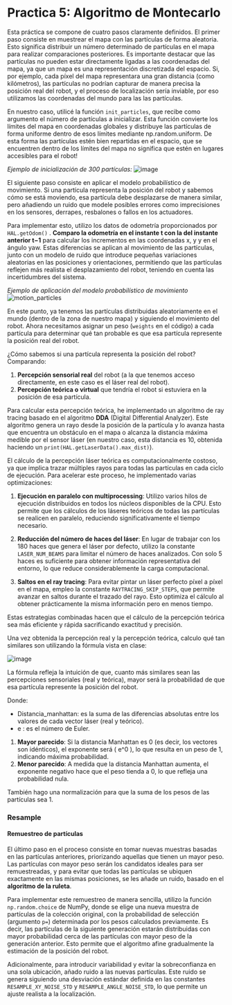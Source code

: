 # Practica 5: Algoritmo de Montecarlo
Esta práctica se compone de cuatro pasos claramente definidos. El primer paso consiste en muestrear el mapa con las partículas de forma aleatoria. Esto significa distribuir un número determinado de partículas en el mapa para realizar comparaciones posteriores. Es importante destacar que las partículas no pueden estar directamente ligadas a las coordenadas del mapa, ya que un mapa es una representación discretizada del espacio. Si, por ejemplo, cada píxel del mapa representara una gran distancia (como kilómetros), las partículas no podrían capturar de manera precisa la posición real del robot, y el proceso de localización sería inviable, por eso utilizamos las coordenadas del mundo para las
las partículas.

En nuestro caso, utilicé la función `init_particles`, que recibe como argumento el número de partículas a inicializar. Esta función convierte los límites del mapa en coordenadas globales y distribuye las partículas de forma uniforme dentro de esos límites mediante np.random.uniform. De esta forma las partículas estén bien repartidas en el espacio, que se encuentren dentro de los límites del mapa no significa que estén en lugares accesibles para el robot!

*Ejemplo de inicialización de 300 partículas:*
![image](https://github.com/user-attachments/assets/d56f476b-f7b5-48f1-abcb-63d07d10f4a2)


El siguiente paso consiste en aplicar el modelo probabilístico de movimiento. Si una partícula representa la posición del robot y sabemos cómo se está moviendo, esa partícula debe desplazarse de manera similar, pero añadiendo un ruido que modele posibles errores como imprecisiones en los sensores, derrapes, resbalones o fallos en los actuadores.

Para implementar esto, utilizo los datos de odometría proporcionados por `HAL.getOdom()` . **Comparo la odometría en el instante t con la del instante anterior t−1** para calcular los incrementos en las coordenadas x, y y en el ángulo yaw. Estas diferencias se aplican al movimiento de las partículas, junto con un modelo de ruido que introduce pequeñas variaciones aleatorias en las posiciones y orientaciones, permitiendo que las partículas reflejen más realista el desplazamiento del robot, teniendo en cuenta las incertidumbres del sistema.

*Ejemplo de aplicación del modelo probabilístico de movimiento*<br>
![motion_particles](https://github.com/user-attachments/assets/e6921a57-1ea8-485a-9ace-14570b208f62)

En este punto, ya tenemos las partículas distribuidas aleatoriamente en el mundo (dentro de la zona de nuestro mapa) y siguiendo el movimiento del robot. Ahora necesitamos asignar un peso (`weights` en el código) a cada partícula para determinar qué tan probable es que esa partícula represente la posición real del robot. 

¿Cómo sabemos si una partícula representa la posición del robot? Comparando:

1. **Percepción sensorial real** del robot (a la que tenemos acceso directamente, en este caso es el láser real del robot).
2. **Percepción teórica o virtual** que tendría el robot si estuviera en la posición de esa partícula.

Para calcular esta percepción teórica, he implementado un algoritmo de ray tracing basado en el algoritmo **DDA** (Digital Differential Analyzer). Este algoritmo genera un rayo desde la posición de la partícula y lo avanza hasta que encuentra un obstáculo en el mapa o alcanza la distancia máxima medible por el sensor láser (en nuestro caso, esta distancia es 10, obtenida haciendo un `print(HAL.getLaserData().max_dist)`).

El cálculo de la percepción láser teórica es computacionalmente costoso, ya que implica trazar múltiples rayos para todas las partículas en cada ciclo de ejecución. Para acelerar este proceso, he implementado varias optimizaciones:

1. **Ejecución en paralelo con multiprocessing**: Utilizo varios hilos de ejecución distribuidos en todos los núcleos disponibles de la CPU. Esto permite que los cálculos de los láseres teóricos de todas las partículas se realicen en paralelo, reduciendo significativamente el tiempo necesario.

2. **Reducción del número de haces del láser**: En lugar de trabajar con los 180 haces que genera el láser por defecto, utilizo la constante `LASER_NUM_BEAMS` para limitar el número de haces analizados. Con solo 5 haces es suficiente para obtener información representativa del entorno, lo que reduce considerablemente la carga computacional.

3. **Saltos en el ray tracing**: Para evitar pintar un láser perfecto píxel a píxel en el mapa, empleo la constante `RAYTRACING_SKIP_STEPS`, que permite avanzar en saltos durante el trazado del rayo. Esto optimiza el cálculo al obtener prácticamente la misma información pero en menos tiempo.

Estas estrategias combinadas hacen que el cálculo de la percepción teórica sea más eficiente y rápida sacrificando exactitud y precisión.

Una vez obtenida la percepción real y la percepción teórica, calculo qué tan similares son utilizando la fórmula vista en clase:

![image](https://github.com/user-attachments/assets/b8467978-a312-401e-9387-6b0da849d611)


La fórmula refleja la intuición de que, cuanto más similares sean las percepciones sensoriales (real y teórica), mayor será la probabilidad de que esa partícula represente la posición del robot. 

Donde:

* Distancia_manhattan: es la suma de las diferencias absolutas entre los valores de cada vector láser (real y teórico).
* e : es el número de Euler.
1. **Mayor parecido**: Si la distancia Manhattan es 0 (es decir, los vectores son idénticos), el exponente será \( e^0 \), lo que resulta en un peso de 1, indicando máxima probabilidad.
2. **Menor parecido**: A medida que la distancia Manhattan aumenta, el exponente negativo hace que el peso tienda a 0, lo que refleja una probabilidad nula.

También hago una normalización para que la suma de los pesos de las partículas sea 1.

### Resample
#### Remuestreo de partículas

El último paso en el proceso consiste en tomar nuevas muestras basadas en las partículas anteriores, priorizando aquellas que tienen un mayor peso. Las partículas con mayor peso serán los candidatos ideales para ser remuestreadas, y para evitar que todas las partículas se ubiquen exactamente en las mismas posiciones, se les añade un ruido, basado en el **algoritmo de la ruleta**.

Para implementar este remuestreo de manera sencilla, utilizo la función `np.random.choice` de NumPy, donde se elige una nueva muestra de partículas de la colección original, con la probabilidad de selección (argumento `p=`) determinada por los pesos calculados previamente. Es decir, las partículas de la siguiente generación estarán distribuidas con mayor probabilidad cerca de las partículas con mayor peso de la generación anterior. Esto permite que el algoritmo afine gradualmente la estimación de la posición del robot.

Adicionalmente, para introducir variabilidad y evitar la sobreconfianza en una sola ubicación, añado ruido a las nuevas partículas. Este ruido se genera siguiendo una desviación estándar definida en las constantes `RESAMPLE_XY_NOISE_STD` y `RESAMPLE_ANGLE_NOISE_STD`, lo que permite un ajuste realista a la localización.

